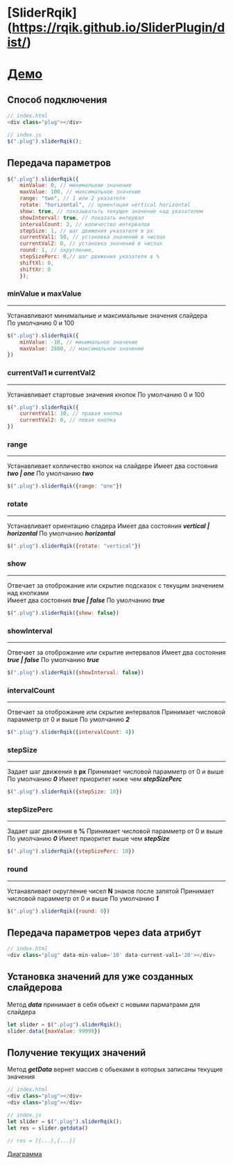 [SliderRqik] (https://rqik.github.io/SliderPlugin/dist/)
======
# [Демо](https://rqik.github.io/SliderPlugin/dist/)
## Способ подключения 

```javascript
// index.html
<div class="plug"></div>

// index.js
$(".plug").sliderRqik();  
```

## Передача параметров
```javascript
$(".plug").sliderRqik({
    minValue: 0, // минимальное значение
    maxValue: 100, // максимальное значение
    range: "two", // 1 или 2 указателя
    rotate: "horizontal", // ориентация vertical horizontal
    show: true, // показыватьть текущее значение над указателем
    showInterval: true, // показать интервал
    intervalCount: 2, // количество интервалов
    stepSize: 1, // шаг движения указателя в px
    currentVal1: 50, // установка значений в числах
    currentVal2: 0, // установка значений в числах
    round: 1, // округление,
    stepSizePerc: 0,// шаг движения указателя в %
    shiftXl: 0,
    shiftXr: 0
    });  
```
### minValue и maxValue
---
Устанавливают минимальные и максимальные значения слайдера  
По умолчанию 0 и 100
```javascript
$(".plug").sliderRqik({
    minValue: -10, // минимальное значение
    maxValue: 2880, // максимальное значение
})
```
###   currentVal1 и currentVal2
---
Устанавливает стартовые значения кнопок
По умолчанию 0 и 100
```javascript
$(".plug").sliderRqik({
    currentVal1: 10, // правая кнопка
    currentVal2: 0, // левая кнопка
})
```

### range
---
Устанавливает колличество кнопок на слайдере 
Имеет два состояния __*two | one*__ 
По умолчанию __*two*__ 
```javascript
$(".plug").sliderRqik({range: "one"})
```
### rotate
---
Устанавливает ориентацию сладера 
Имеет два состояния  __*vertical | horizontal*__ 
По умолчанию __*horizontal*__ 
```javascript
$(".plug").sliderRqik({rotate: "vertical"})
```
### show
---
Отвечает за отоброжание или скрытие подсказок с текущим значением над кнопками  
Имеет два состояния  __*true | false*__ 
По умолчанию __*true*__ 
```javascript
$(".plug").sliderRqik({show: false})
```
### showInterval
---
Отвечает за отоброжание или скрытие интервалов
Имеет два состояния  __*true | false*__ 
По умолчанию __*true*__ 
```javascript
$(".plug").sliderRqik({showInterval: false})
```
### intervalCount
---
Отвечает за отоброжание или скрытие интервалов
Принимает числовой парамметр от 0 и выше 
По умолчанию __*2*__ 
```javascript
$(".plug").sliderRqik({intervalCount: 4})
```
### stepSize
---
Задает шаг движения в __px__ 
Принимает числовой парамметр от 0 и выше 
По умолчанию __*0*__ 
Имеет приоритет ниже чем  __*stepSizePerc*__ 
```javascript
$(".plug").sliderRqik({stepSize: 10})
```
### stepSizePerc
---
Задает шаг движения в __%__ 
Принимает числовой парамметр от 0 и выше 
По умолчанию __*0*__ 
Имеет приоритет выше чем  __*stepSize*__ 
```javascript
$(".plug").sliderRqik({stepSizePerc: 10})
```
###  round
---
Устанавливает округление чисел __N__ знаков после запятой 
Принимает числовой парамметр от 0 и выше 
По умолчанию __*1*__ 
```javascript
$(".plug").sliderRqik({round: 0})
```

## Передача параметров через data атрибут 
```javascript
// index.html
<div class="plug" data-min-value='10' data-current-val1='20'></div>
```
## Установка значений для уже созданных слайдерова
Метод __*data*__ принимает в себя обьект с новыми парматрами для слайдера

```javascript
let slider = $(".plug").sliderRqik(); 
slider.data({maxValue: 99999})

```

## Получение текущих значений 
Метод __*getData*__ вернет массив с обьеками в которых записаны текущие значения 

```javascript
// index.html
<div class="plug"></div>
<div class="plug"></div>

// index.js
let slider = $(".plug").sliderRqik(); 
let res = slider.getdata()

// res = [{...},{...}]
```



[ Диаграмма ](https://viewer.diagrams.net/?highlight=0000ff&edit=_blank&layers=1&nav=1#R7Z1dc9o4FIZ%2FDTO7F%2B3Ylg3mMkDStEvaTJLpplc7Aiug1liMLL7661e2ZYwROAqxcLKrTmeKD8c20vMe6ejDbgv0Z%2BtPFM6nNyRAYcuxgnULDFqOY1vA5%2F8klk1m8VxhmFAcCKfCcI9%2Fo%2FxMYV3gAMUlR0ZIyPC8bByTKEJjVrJBSsmq7PZEwvJd53CCJMP9GIay9W8csGlm9Z1OYb9GeDLN72y3u9k3M5g7i5LEUxiQ1Y4JXLZAnxLCsk%2BzdR%2BFSeXl9XJ9ZQ36F%2BDrsnv1469%2FRo%2Fr4Bv7kF3s6iWnbItAUcROvvRiePc1JsOLL%2FDXwy2eDIY2wuIUawnDhaivW4pifhtERaHZJq%2FJeIVnIYz4Ue%2BJROxefGPzYxjiScQ%2Fj7MzQW%2BJKMMcwoX4gpE5t46nOAyGcEMWSTFiBse%2F8qPelFD8m18WhuKa%2FGvKhJ6cdsnjPjmTmy1u5T%2BX%2B9zmdWPvmW7guuQ4hDEThjEJQziP8WhbjBmkExz1CGNkJpwUq14gSoqN1jvCEyg%2BITJDjG64i%2FjWFzUvosruiuNVoVG7LWzTXX22XREbIi4m20sX7PkHgf8FUuhKUphljcGeDHgBWYqHkl%2BoT0LCeQ8ikukCh%2BGeKZdGiJ7YUWHEczjG0WSY%2BgzcwnInSp6YCD%2F3KUwjcIqDAEUJVMIggxnBBNec4IilNeP1%2BF9egX3ro9fy%2BA%2Fv82O7OOZ%2FE3fK%2BiTiZYE45Yu4PFYokcgB8pUR9Dx5gZprWYl07lc7aFsCvcRo1UruB%2BxC8wZ5bcg9p2HkjoRcYhzilF3GOO8p7ZMAzziqEBVEHxLggw%2B2RB3I1MEBwiEcofCWxJhhklyfZr575JuC2%2FHV4Pqa2LqeBDdejOIxxSNkglofd7%2FxdlxuyD9HmBnQNYO2bX3NNxn9TAY9jpW2cUVv%2FLEihGNx%2BTgOYmEK4mC3Wa%2BUDdgprJCZEUt9YgGK3cEJYuGHQi8v6R6kRuJ7mu2Zwd3ZBnega6tqQleScCBH4KGFTF9RHf6uMvm3MrhzZNLfRjGiywMTOgb262Cfc1j3OOyM5vTu8%2BWXVWce9566Px6GH9oS696CN2%2BRIV0zadUxnjbSclT3FzQp5ffUYnjXy9u23Ibb8Y4E%2FD7EgWnE60cNFGfetcV2vlJWGsfzTJsfG9p10%2FaaTtDkPluCbKZiT6XrK2ZkuoZZQB5towDz0bQZa2mgrbpmqi2WgZyWpZN3I5OFaxlc20033g4wwM8J3D3jCPvwGosM%2FObgrggzf1rj%2FKkLyhOoyjrYLtXULwS5ZzczqAoxvw2g9zOFasu9uknRa8OrOmmqK0V3TIp%2BRtrtplN0Wx5vp%2B22mD41xOsm3vy2GF8ifr8YmUXvMy96d2zF0N%2FumKh%2FeC7HvplYVYx7Xxn%2FW0nbwIG4T5dM7mA0MV177cAb39QM5DUysyiqk%2Fg5V8EP%2F2T5GRWz4UEP6%2BZXwB15WVTCbIbhJ%2FNVXfbWNg6Xk7PLJS%2Fl0d1qJlmvMVkHdjlbd%2FOlrGezdc%2FSJQi5O8%2B1EEtiMO374WB6P%2Bm6I6frpnmvDW%2FTs6xA7rx3nmgxwVwvbdVZVqCr7Qbyo2gjSmAwTro7g7tm3Kr7XrThduRx2CIy8a0NuO00TRzIxI%2FsRzZpur45dU9RBvq2Qbhyv379cDP8SpJ3%2FJi4r4z7bQy9nyTdlbc%2FHX8%2FkMH9StyNz6i7chpnxmS14W38RSHOAbq8uBa%2F%2FJQEf7DNHP3ZAhfcknw08V23AM65NeLgk0aWxBQFE5SnaLxKpmRCIhheFlZe0YsoQIGo5sJnSNJoTYL1J2JsI3IwuGAkycLYrMjQdlsK58XZUkwWdIyqdC06KZ4JTlAVMVH8pMyVuCgKIcPLXafDMMSpt4n2duZW9zavOntJefY7xUkF0QtK4WbHTSj66G3a5dvYYtvilZq7Y1mV7r5d5c4%2FZD%2B30OK2%2Fk6Xp9zZnEGeXIN08yjOTw9%2BJAe8rRCHg%2FXul4ONONIu6%2Fxlmc%2Bp2qtb1a9qYsB7YlgzMU%2BRWL7SobshcjpeKYjdtqfUEtUVz%2B7%2FWAsdRS3ku5Zq1sIrOxNPPMio2Jl0Ot6efjT0Dp0m1HS6Kqpe4%2FC8KvS0EC9Vhbc%2F%2FeRXqmLP3bds%2Farw%2FwOqaCuqIt%2F%2B1LAq9vJbVzx0fUwVe%2B6%2B0%2F7Y3fnj69dI%2FqLEdy2SfMPG821H%2B02oROpS2tUDjn3%2FtngP%2B3FZvc6%2F45b8NSmvkSGN9qFJV7XBAnVL8fibEYv38Gfwiv%2FNAFz%2BCw%3D%3D)